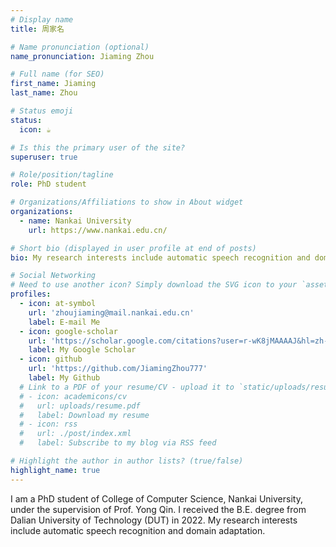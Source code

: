 ```yaml
---
# Display name
title: 周家名

# Name pronunciation (optional)
name_pronunciation: Jiaming Zhou

# Full name (for SEO)
first_name: Jiaming
last_name: Zhou

# Status emoji
status:
  icon: ☕️

# Is this the primary user of the site?
superuser: true

# Role/position/tagline
role: PhD student

# Organizations/Affiliations to show in About widget
organizations:
  - name: Nankai University
    url: https://www.nankai.edu.cn/

# Short bio (displayed in user profile at end of posts)
bio: My research interests include automatic speech recognition and domain adaptation.

# Social Networking
# Need to use another icon? Simply download the SVG icon to your `assets/media/icons/` folder.
profiles:
  - icon: at-symbol
    url: 'zhoujiaming@mail.nankai.edu.cn'
    label: E-mail Me  
  - icon: google-scholar
    url: 'https://scholar.google.com/citations?user=r-wK8jMAAAAJ&hl=zh-CN'
    label: My Google Scholar
  - icon: github
    url: 'https://github.com/JiamingZhou777'
    label: My Github
  # Link to a PDF of your resume/CV - upload it to `static/uploads/resume.pdf`
  # - icon: academicons/cv
  #   url: uploads/resume.pdf
  #   label: Download my resume
  # - icon: rss
  #   url: ./post/index.xml
  #   label: Subscribe to my blog via RSS feed

# Highlight the author in author lists? (true/false)
highlight_name: true
---
```


I am a PhD student of College of Computer Science, Nankai University, under the supervision of Prof. Yong Qin. 
I received the B.E. degree from Dalian University of Technology (DUT) in 2022. 
My research interests include automatic speech recognition and domain adaptation.
